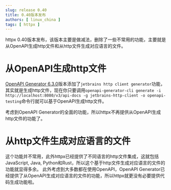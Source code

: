 ```yaml
---
slug: release 0.40
title: 0.40版本发布
authors: [ linux_china ]
tags: [ httpx ]
---
```


httpx 0.40版本发布，该版本主要是做减法，删除了一些不常用的功能，主要就是从OpenAPI生成http文件和从http文件生成对应语言的文件。

# 从OpenAPI生成http文件

[OpenAPI Generator 6.3.0](https://github.com/OpenAPITools/openapi-generator/releases/tag/v6.3.0)版本添加了`jetbrains http client generator`功能，
其实就是生成http文件，现在你只要调用`openapi-generator-cli generate -i http://localhost:8080/v3/api-docs -g jetbrains-http-client -o openapi-testing`命令行就可以基于OpenAPI生成http文件。

考虑到OpenAPI Generator的全面的功能，所以httpx不再提供从OpenAPI生成http文件的功能了。

# 从http文件生成对应语言的文件

这个功能并不常用，此外httpx已经提供了不同语言的http文件集成，这就包括JavaScript, Java, Python和Rust，所以这个基于http文件生成对应语言的文件的功能就显得多余。
此外考虑到大多数都在使用OpenAPI，OpenAPI Generator已经提供了从OpenAPI生成对应语言的文件的功能，所以httpx就更没有必要提供代码生成功能啦。
